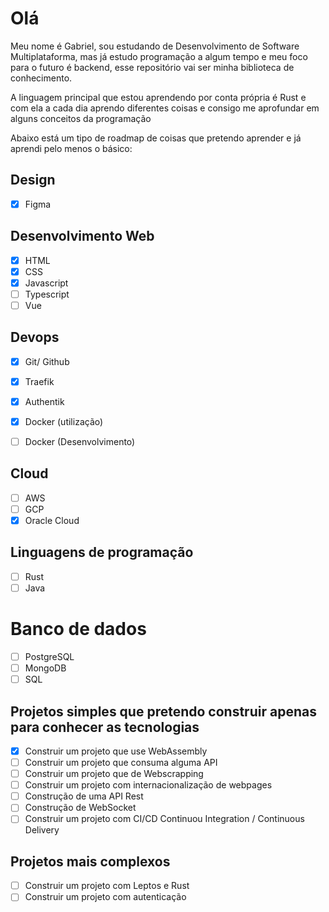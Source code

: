 # Olá

Meu nome é Gabriel, sou estudando de Desenvolvimento de Software Multiplataforma, mas já estudo programação a algum tempo e  meu foco para o futuro é backend, esse repositório vai ser minha biblioteca de conhecimento.

A linguagem principal que estou aprendendo por conta própria é Rust e com ela a cada dia aprendo diferentes coisas e consigo me aprofundar em alguns conceitos da programação

Abaixo está um tipo de roadmap de coisas que pretendo aprender e já aprendi pelo menos o básico:

## Design
- [x] Figma

## Desenvolvimento Web
- [x] HTML
- [x] CSS
- [x] Javascript
- [ ] Typescript
- [ ] Vue

## Devops
- [x] Git/ Github
- [x] Traefik
- [x] Authentik 
- [x] Docker (utilização)
- [ ] Docker (Desenvolvimento)


## Cloud
- [ ] AWS
- [ ] GCP
- [x] Oracle Cloud

## Linguagens de programação
- [ ] Rust
- [ ] Java

# Banco de dados
 - [ ] PostgreSQL
 - [ ] MongoDB
 - [ ] SQL

## Projetos simples que pretendo construir apenas para conhecer as tecnologias
- [x] Construir um projeto que use WebAssembly
- [ ] Construir um projeto que consuma alguma API
- [ ] Construir um projeto que de Webscrapping
- [ ] Construir um projeto com internacionalização de webpages
- [ ] Construção de uma API Rest
- [ ] Construção de WebSocket
- [ ] Construir um projeto com CI/CD Continuou Integration / Continuous Delivery 

## Projetos mais complexos
- [ ] Construir um projeto com Leptos e Rust
- [ ] Construir um projeto com autenticação

<!--
**GMNDS/GMNDS** is a ✨ _special_ ✨ repository because its `README.md` (this file) appears on your GitHub profile.

Here are some ideas to get you started:

- 🔭 I’m currently working on ...
- 🌱 I’m currently learning ...
- 👯 I’m looking to collaborate on ...
- 🤔 I’m looking for help with ...
- 💬 Ask me about ...
- 📫 How to reach me: ...
- 😄 Pronouns: ...
- ⚡ Fun fact: ...
-->
